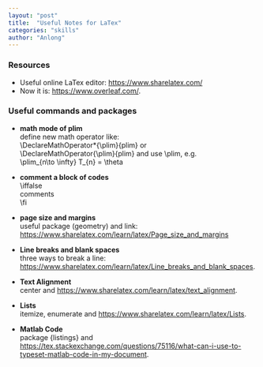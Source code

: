 ```yaml
---
layout: "post"
title:  "Useful Notes for LaTex"
categories: "skills"
author: "Anlong"
---
```

### Resources
- Useful online LaTex editor: https://www.sharelatex.com/
- Now it is: https://www.overleaf.com/.

### Useful commands and packages
- **math mode of plim**  
define new math operator like:   
\DeclareMathOperator*{\plim}{plim} or  
\DeclareMathOperator{\plim}{plim} and use \plim, e.g.  
\plim_{n\to \infty} T_{n} = \theta  

- **comment a block of codes**\
\iffalse  
comments  
\fi  

- **page size and margins**\
useful package (geometry) and link: https://www.sharelatex.com/learn/latex/Page_size_and_margins

- **Line breaks and blank spaces**\
three ways to break a line: https://www.sharelatex.com/learn/latex/Line_breaks_and_blank_spaces.

- **Text Alignment**\
center and https://www.sharelatex.com/learn/latex/text_alignment.

- **Lists**\
itemize, enumerate and https://www.sharelatex.com/learn/latex/Lists.

- **Matlab Code**\
package {listings} and https://tex.stackexchange.com/questions/75116/what-can-i-use-to-typeset-matlab-code-in-my-document.
